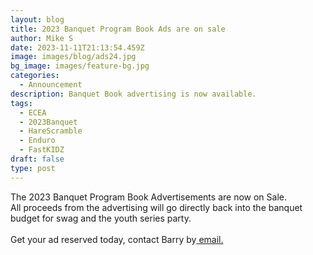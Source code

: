 ```yaml
---
layout: blog
title: 2023 Banquet Program Book Ads are on sale
author: Mike S
date: 2023-11-11T21:13:54.459Z
image: images/blog/ads24.jpg
bg_image: images/feature-bg.jpg
categories:
  - Announcement
description: Banquet Book advertising is now available.
tags:
  - ECEA
  - 2023Banquet
  - HareScramble
  - Enduro
  - FastKIDZ
draft: false
type: post
---
```

The 2023 Banquet Program Book Advertisements are now on Sale. \
All proceeds from the advertising will go directly back into the banquet budget for swag and the youth series party.\
\
Get your ad reserved today, contact Barry by[ email.](mailto:bigbhodog@aol.com)